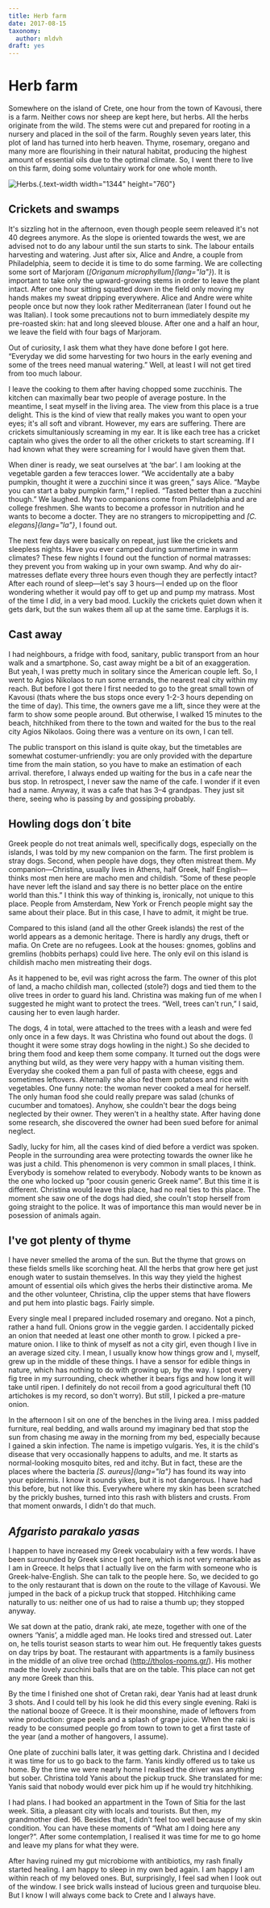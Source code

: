 ```yaml
---
title: Herb farm
date: 2017-08-15
taxonomy:
  author: mldvh
draft: yes
---
```


# Herb farm

Somewhere on the island of Crete, one hour from the town of Kavousi, there is a farm. Neither cows nor sheep are kept here, but herbs. All the herbs originate from the wild. The stems were cut and prepared for rooting in a nursery and placed in the soil of the farm. Roughly seven years later, this plot of land has turned into herb heaven. Thyme, rosemary, oregano and many more are flourishing in their natural habitat, producing the highest amount of essential oils due to the optimal climate. So, I went there to live on this farm, doing some voluntairy work for one whole month. 

![Herbs.](IMG-20170716-WA0001.jpg){.text-width width="1344" height="760"}

## Crickets and swamps

It's sizzling hot in the afternoon, even though people seem releaved it's not 40 degrees anymore. As the slope is oriented towards the west, we are advised not to do any labour until the sun starts to sink. The labour entails harvesting and watering. Just after six, Alice and Andre, a couple from Philadelphia, seem to decide it is time to do some farming. We are collecting some sort of Marjoram (_[Origanum microphyllum]{lang="la"}_). It is important to take only the upward-growing stems in order to leave the plant intact. After one hour sitting squatted down in the field only moving my hands makes my sweat dripping everywhere. Alice and Andre were white people once but now they look rather Mediterranean (later I found out he was Italian). I took some precautions not to burn immediately despite my pre-roasted skin: hat and long sleeved blouse. After one and a half an hour, we leave the field with four bags of Marjoram.

Out of curiosity, I ask them what they have done before I got here. “Everyday we did some harvesting for two hours in the early evening and some of the trees need manual watering.” Well, at least I will not get tired from too much labour. 

I leave the cooking to them after having chopped some zucchinis. The kitchen can maximally bear two people of average posture. In the meantime, I seat myself in the living area. The view from this place is a true delight. This is the kind of view that really makes you want to open your eyes; it's all soft and vibrant. However, my ears are suffering. There are crickets simultaniously screaming in my ear. It is like each tree has a cricket captain who gives the order to all the other crickets to start screaming. If I had known what they were screaming for I would have given them that. 

When diner is ready, we seat ourselves at ‘the bar’. I am looking at the vegetable garden a few teracces lower. “We accidentally ate a baby pumpkin, thought it were a zucchini since it was green,” says Alice. “Maybe you can start a baby pumpkin farm,” I replied. “Tasted better than a zucchini though.” We laughed. My two companions come from Philadelphia and are college freshmen. She wants to become a professor in nutrition and he wants to become a docter. They are no strangers to micropipetting and _[C. elegans]{lang="la"}_, I found out. 

The next few days were basically on repeat, just like the crickets and sleepless nights. Have you ever camped during summertime in warm climates? These few nights I found out the function of normal matrasses: they prevent you from waking up in your own swamp. And why do air-matresses deflate every three hours even though they are perfectly intact? After each round of sleep—let's say 3 hours—I ended up on the floor wondering whether it would pay off to get up and pump my matrass. Most of the time I _did_, in a very bad mood. Luckily the crickets quiet down when it gets dark, but the sun wakes them all up at the same time. Earplugs it is.

## Cast away

I had neighbours, a fridge with food, sanitary, public transport from an hour walk and a smartphone. So, cast away might be a bit of an exaggeration. But yeah, I was pretty much in solitary since the American couple left. So, I went to Agios Nikolaos to run some errands, the nearest real city within my reach. But before I got there I first needed to go to the great small town of Kavousi (thats where the bus stops once every 1-2-3 hours depending on the time of day). This time, the owners gave me a lift, since they were at the farm to show some people around. But otherwise, I walked 15 minutes to the beach, hitchhiked from there to the town and waited for the bus to the real city Agios Nikolaos. Going there was a venture on its own, I can tell.

The public transport on this island is quite okay, but the timetables are somewhat costumer-unfriendly: you are only provided with the departure time from the main station, so you have to make an estimation of each arrival. therefore, I always ended up waiting for the bus in a cafe near the bus stop. In retrospect, I never saw the name of the cafe. I wonder if it even had a name. Anyway, it was a cafe that has 3–4 grandpas. They just sit there, seeing who is passing by and gossiping probably. 

## Howling dogs don´t bite

Greek people do not treat animals well, specifically dogs, especially on the islands, I was told by my new companion on the farm. The first problem is stray dogs. Second, when people have dogs, they often mistreat them. My companion—Christina, usually lives in Athens, half Greek, half English—thinks most men here are macho men and childish. “Some of these people have never left the island and say there is no better place on the entire world than this.” I think this way of thinking is, ironically, not unique to this place. People from Amsterdam, New York or French people might say the same about their place. But in this case, I have to admit, it might be true. 

Compared to this island (and all the other Greek islands) the rest of the world appears as a demonic heritage. There is hardly any drugs, theft or mafia. On Crete are no refugees. Look at the houses: gnomes, goblins and gremlins (hobbits perhaps) could live here. The only evil on this island is childish macho men mistreating their dogs.

As it happened to be, evil was right across the farm. The owner of this plot of land, a macho childish man, collected (stole?) dogs and tied them to the olive trees in order to guard his land. Christina was making fun of me when I suggested he might want to protect the trees. “Well, trees can't run,” I said, causing her to even laugh harder. 

The dogs, 4 in total, were attached to the trees with a leash and were fed only once in a few days. It was Christina who found out about the dogs. (I thought it were some stray dogs howling in the night.) So she decided to bring them food and keep them some company. It turned out the dogs were anything but wild, as they were very happy with a human visiting them. Everyday she cooked them a pan full of pasta with cheese, eggs and sometimes leftovers. Alternally she also fed them potatoes and rice with vegetables. One funny note: the woman never cooked a meal for herself. The only human food she could really prepare was salad (chunks of cucumber and tomatoes). Anyhow, she couldn't bear the dogs being neglected by their owner. They weren't in a healthy state. After having done some research, she discovered the owner had been sued before for animal neglect.

Sadly, lucky for him, all the cases kind of died before a verdict was spoken. People in the surrounding area were protecting towards the owner like he was just a child. This phenomenon is very common in small places, I think. Everybody is somehow related to everybody. Nobody wants to be known as the one who locked up “poor cousin generic Greek name”. But this time it is different. Christina would leave this place, had no real ties to this place. The moment she saw one of the dogs had died, she couln't stop herself from going straight to the police. It was of importance this man would never be in posession of animals again. 

## I've got plenty of thyme

I have never smelled the aroma of the sun. But the thyme that grows on these fields smells like scorching heat. All the herbs that grow here get just enough water to sustain themselves. In this way they yield the highest amount of essential oils which gives the herbs their distinctive aroma. Me and the other volunteer, Christina, clip the upper stems that have flowers and put hem into plastic bags. Fairly simple. 

Every single meal I prepared included rosemary and oregano. Not a pinch, rather a hand full. Onions grow in the veggie garden. I accidentally picked an onion that needed at least one other month to grow. I picked a pre-mature onion. I like to think of myself as not a city girl, even though I live in an average sized city. I mean, I usually know how things grow and I, myself,  grew up in the middle of these things. I have a sensor for edible things in nature, which has nothing to do with growing up, by the way. I spot every fig tree in my surrounding, check whether it bears figs and how long it will take until ripen. I definitely do not recoil from a good agricultural theft (10 artichokes is my record, so don't worry). But still, I picked a pre-mature onion. 

In the afternoon I sit on one of the benches in the living area. I miss padded furniture, real bedding, and walls around my imaginary bed that stop the sun from chasing me away in the morning from my bed, especially because I gained a skin infection. The name is impetigo vulgaris. Yes, it is the child's disease that very occasionally happens to adults, and me. It starts as normal-looking mosquito bites, red and itchy. But in fact, these are the places where the bacteria _[S. aureus]{lang="la"}_ has found its way into your epidermis. I know it sounds yikes, but it is not dangerous. I have had this before, but not like this. Everywhere where my skin has been scratched by the prickly bushes, turned into this rash with blisters and crusts. From that moment onwards, I didn't do that much. 

## _Afgaristo parakalo yasas_

I happen to have increased my Greek vocabulairy with a few words. I have been surrounded by Greek since I got here, which is not very remarkable as I am in Greece. It helps that I actually live on the farm with someone who is Greek-halve-English. She can talk to the people here. So, we decided to go to the only restaurant that is down on the route to the village of Kavousi. We jumped in the back of a pickup truck that stopped. Hitchhiking came naturally to us: neither one of us had to raise a thumb up; they stopped anyway.

We sat down at the patio, drank raki, ate meze, together with one of the owners ‘Yanis’, a middle aged man. He looks tired and stressed out. Later on, he tells tourist season starts to wear him out. He frequently takes guests on day trips by boat. The restaurant with appartments is a family business in the middle of an olive tree orchad (http://tholos-rooms.gr/). His mother made the lovely zucchini balls that are on the table. This place can not get any more Greek than this. 

By the time I finished one shot of Cretan raki, dear Yanis had at least drunk 3 shots. And I could tell by his look he did this every single evening. Raki is the national booze of Greece. It is their moonshine, made of leftovers from wine production: grape peels and a splash of grape juice. When the raki is ready to be consumed people go from town to town to get a first taste of the year (and a mother of hangovers, I assume). 

One plate of zucchini balls later, it was getting dark. Christina and I decided it was time for us to go back to the farm. Yanis kindly offered us to take us home. By the time we were nearly home I realised the driver was anything but sober. Christina told Yanis about the pickup truck. She translated for me: Yanis said that nobody would ever pick him up if he would try hitchhiking. 

I had plans. I had booked an appartment in the Town of Sitia for the last week. Sitia, a pleasant city with locals and tourists. But then, my grandmother died. 96. Besides that, I didn't feel too well because of my skin condition. You can have these moments of “What am I doing here any longer?”. After some contemplation, I realised it was time for me to go home and leave my plans for what they were.

After having ruined my gut microbiome with antibiotics, my rash finally started healing. I am happy to sleep in my own bed again. I am happy I am within reach of my beloved ones. But, surprisingly, I feel sad when I look out of the window. I see brick walls instead of lucious green and turquoise bleu. But I know I will always come back to Crete and I always have.  

